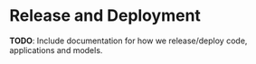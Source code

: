 # Release and Deployment
**TODO**: Include documentation for how we release/deploy code, applications and models.
